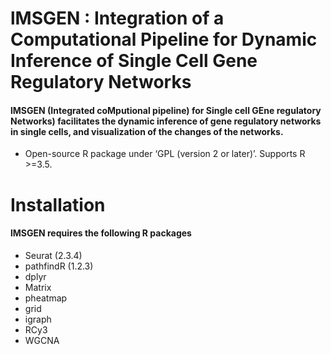 # lMSGEN : Integration of a Computational Pipeline for Dynamic Inference of Single Cell Gene Regulatory Networks 
#### lMSGEN (Integrated coMputional pipeline) for Single cell GEne regulatory Networks) facilitates the dynamic inference of gene regulatory networks in single cells, and visualization of the changes of the networks.

* Open-source R package under ‘GPL (version 2 or later)’. Supports R >=3.5.

# Installation
#### lMSGEN requires the following R packages

* Seurat (2.3.4)
* pathfindR (1.2.3)
* dplyr
* Matrix
* pheatmap
* grid
* igraph
* RCy3
* WGCNA

